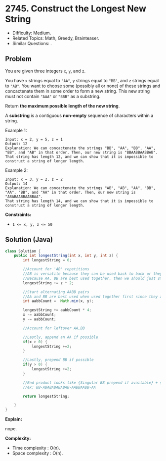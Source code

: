 # 2745. Construct the Longest New String

- Difficulty: Medium.
- Related Topics: Math, Greedy, Brainteaser.
- Similar Questions: .

## Problem

You are given three integers `x`, `y`, and `z`.

You have `x` strings equal to `"AA"`, `y` strings equal to `"BB"`, and `z` strings equal to `"AB"`. You want to choose some (possibly all or none) of these strings and concactenate them in some order to form a new string. This new string must not contain `"AAA"` or `"BBB"` as a substring.

Return **the maximum possible length of the new string**.

A **substring** is a contiguous **non-empty** sequence of characters within a string.

Example 1:

```
Input: x = 2, y = 5, z = 1
Output: 12
Explanation: We can concactenate the strings "BB", "AA", "BB", "AA", "BB", and "AB" in that order. Then, our new string is "BBAABBAABBAB".
That string has length 12, and we can show that it is impossible to construct a string of longer length.
```

Example 2:

```
Input: x = 3, y = 2, z = 2
Output: 14
Explanation: We can concactenate the strings "AB", "AB", "AA", "BB", "AA", "BB", and "AA" in that order. Then, our new string is "ABABAABBAABBAA".
That string has length 14, and we can show that it is impossible to construct a string of longer length.
```

**Constraints:**

- `1 <= x, y, z <= 50`

## Solution (Java)

```java
class Solution {
    public int longestString(int x, int y, int z) {
        int longestString = 0;

        //Account for 'AB' repetitions
        //AB is versatile because they can be used back to back or they can be used prepended by BB or appended by AA
        //Because AA, BB are best used together, then we should just stick to alternating AB-AB together
        longestString += z * 2;

        //Start alternating AABB pairs
        //AA and BB are best used when used together first since they are worth 4 together
        int aabbCount =  Math.min(x, y);

        longestString += aabbCount * 4;
        x -= aabbCount;
        y -= aabbCount;

        //Account for leftover AA,BB

        //Lastly, append an AA if possible
        if(x > 0) {
            longestString +=2;
        }

        //Lastly, prepend BB if possible
        if(y > 0) {
            longestString +=2;
        }

		//End product looks like {Singular BB prepend if available} + {ABAB... pairs} + {AABB... pairs}  + {Singular AA append if available}
		//ex: BB-ABABABABABAB-AABBAABB-AA

        return longestString;

    }
}
```

**Explain:**

nope.

**Complexity:**

- Time complexity : O(n).
- Space complexity : O(n).
